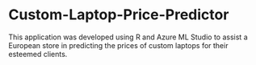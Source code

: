 # Custom-Laptop-Price-Predictor
This application was developed using R and Azure ML Studio to assist a European store in predicting the prices of custom laptops for their esteemed clients.
